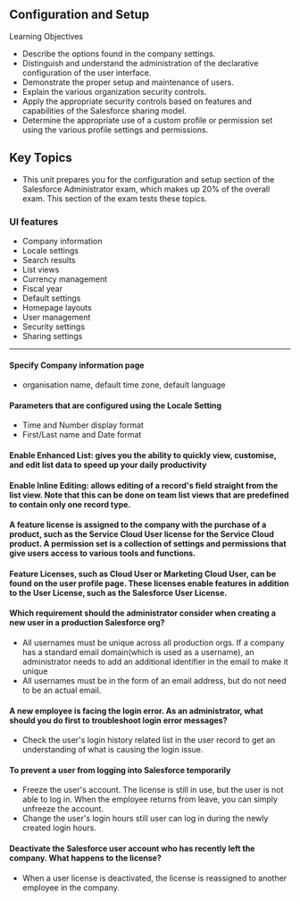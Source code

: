 ## Configuration and Setup
Learning Objectives
- Describe the options found in the company settings.
- Distinguish and understand the administration of the declarative configuration of the user interface.
- Demonstrate the proper setup and maintenance of users.
- Explain the various organization security controls.
- Apply the appropriate security controls based on features and capabilities of the Salesforce sharing model.
- Determine the appropriate use of a custom profile or permission set using the various profile settings and permissions.

## Key Topics
- This unit prepares you for the configuration and setup section of the Salesforce Administrator exam, which makes up 20% of the overall exam. This section of the exam tests these topics.

### UI features
- Company information
- Locale settings
- Search results
- List views
- Currency management
- Fiscal year
- Default settings
- Homepage layouts
- User management
- Security settings
- Sharing settings

---

#### Specify Company information page 
- organisation name, default time zone, default language

#### Parameters that are configured using the Locale Setting
- Time and Number display format 
- First/Last name and Date format

#### Enable Enhanced List: gives you the ability to quickly view, customise, and edit list data to speed up your daily productivity

#### Enable Inline Editing: allows editing of a record\'s field straight from the list view. Note that this can be done on team list views that are predefined to contain only one record type.

#### A feature license is assigned to the company with the purchase of a product, such as the Service Cloud User license for the Service Cloud product. A permission set is a collection of settings and permissions that give users access to various tools and functions.

#### Feature Licenses, such as Cloud User or Marketing Cloud User, can be found on the user profile page. These licenses enable features in addition to the User License, such as the Salesforce User License.

#### Which requirement should the administrator consider when creating a new user in a production Salesforce org?
- All usernames must be unique across all production orgs. If a company has a standard email domain(which is used as a username), an administrator needs to add an additional identifier in the email to make it unique
- All usernames must be in the form of an email address, but do not need to be an actual email.

#### A new employee is facing the login error. As an administrator, what should you do first to troubleshoot login error messages?
- Check the user's login history related list in the user record to get an understanding of what is causing the login issue.

#### To prevent a user from logging into Salesforce temporarily 
- Freeze the user's account. The license is still in use, but the user is not able to log in. When the employee returns from leave, you can simply unfreeze the account.
- Change the user's login hours still user can log in during the newly created login hours.

#### Deactivate the Salesforce user account who has recently left the company. What happens to the license?
- When a user license is deactivated, the license is reassigned to another employee in the company.
